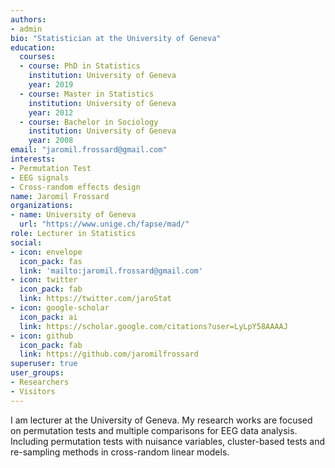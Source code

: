 ```yaml
---
authors:
- admin
bio: "Statistician at the University of Geneva"
education:
  courses:
  - course: PhD in Statistics
    institution: University of Geneva
    year: 2019
  - course: Master in Statistics
    institution: University of Geneva
    year: 2012
  - course: Bachelor in Sociology
    institution: University of Geneva
    year: 2008
email: "jaromil.frossard@gmail.com"
interests:
- Permutation Test
- EEG signals
- Cross-random effects design
name: Jaromil Frossard
organizations:
- name: University of Geneva
  url: "https://www.unige.ch/fapse/mad/"
role: Lecturer in Statistics
social:
- icon: envelope
  icon_pack: fas
  link: 'mailto:jaromil.frossard@gmail.com'
- icon: twitter
  icon_pack: fab
  link: https://twitter.com/jaroStat
- icon: google-scholar
  icon_pack: ai
  link: https://scholar.google.com/citations?user=LyLpY58AAAAJ
- icon: github
  icon_pack: fab
  link: https://github.com/jaromilfrossard
superuser: true
user_groups:
- Researchers
- Visitors
---
```


I am lecturer at the University of Geneva. My research works are focused on permutation tests and multiple comparisons for EEG data analysis. Including permutation tests with nuisance variables, cluster-based tests and re-sampling methods in cross-random linear models.
